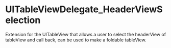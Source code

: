 # UITableViewDelegate_HeaderViewSelection
Extension for the UITableView that allows a user to select the headerView of tableView and call back, can be used to make a foldable tableView.
